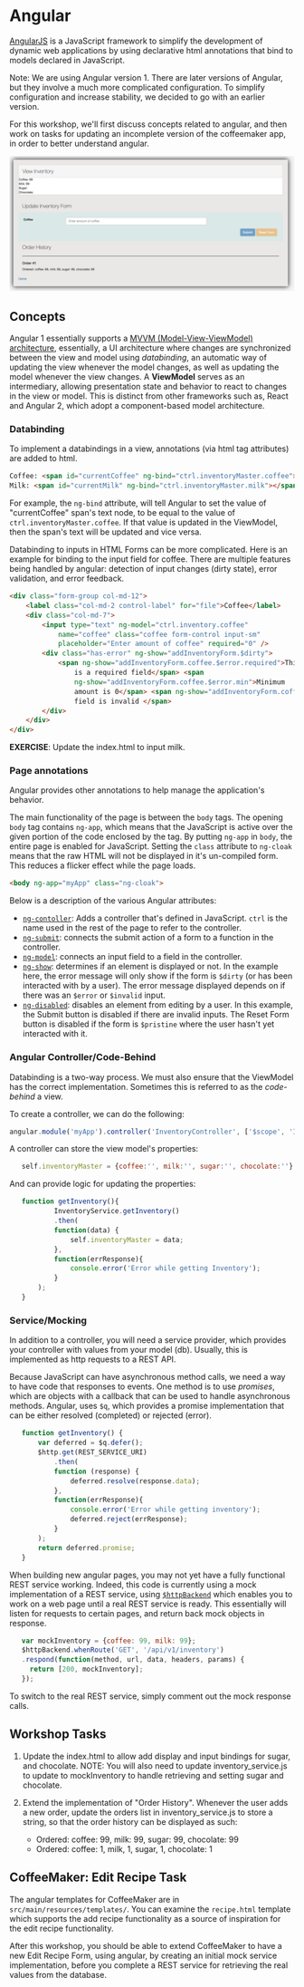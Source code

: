 # Angular

[AngularJS](https://angularjs.org/) is a JavaScript framework to simplify the development of dynamic web applications by using declarative html annotations that bind to models declared in JavaScript.

Note: We are using Angular version 1.  There are later versions of Angular, but they involve a much more complicated configuration.  To simplify configuration and increase stability, we decided to go with an earlier version.

For this workshop, we'll first discuss concepts related to angular, and then work on tasks for updating an incomplete version of the coffeemaker app, in order to better understand angular.

![coffeemaker-app](img/angular-coffeemaker.png)

## Concepts

Angular 1 essentially supports a [MVVM (Model-View-ViewModel) architecture](https://msdn.microsoft.com/en-us/library/hh848246.aspx), essentially, a UI architecture where changes are synchronized between the view and model using *databinding*, an automatic way of updating the view whenever the model changes, as well as updating the model whenever the view changes. A **ViewModel** serves as an intermediary, allowing presentation state and behavior to react to changes in the view or model. This is distinct from other frameworks such as, React and Angular 2, which adopt a component-based model architecture.

### Databinding

To implement a databindings in a view, annotations (via html tag attributes) are added to html.

```html
Coffee: <span id="currentCoffee" ng-bind="ctrl.inventoryMaster.coffee"></span><br /> 
Milk: <span id="currentMilk" ng-bind="ctrl.inventoryMaster.milk"></span><br />
```

For example, the `ng-bind` attribute, will tell Angular to set the value of "currentCoffee" span's text node, to be equal to the value of `ctrl.inventoryMaster.coffee`. If that value is updated in the ViewModel, then the span's text will be updated and vice versa.

Databinding to inputs in HTML Forms can be more complicated. Here is an example for binding to the input field for coffee. There are multiple features being handled by angular: detection of input changes (dirty state), error validation, and error feedback.

```html
<div class="form-group col-md-12">
    <label class="col-md-2 control-label" for="file">Coffee</label>
    <div class="col-md-7">
        <input type="text" ng-model="ctrl.inventory.coffee"
            name="coffee" class="coffee form-control input-sm"
            placeholder="Enter amount of coffee" required="0" />
        <div class="has-error" ng-show="addInventoryForm.$dirty">
            <span ng-show="addInventoryForm.coffee.$error.required">This
                is a required field</span> <span
                ng-show="addInventoryForm.coffee.$error.min">Minimum
                amount is 0</span> <span ng-show="addInventoryForm.coffee.$invalid">This
                field is invalid </span>
        </div>
    </div>
</div>
```

**EXERCISE**: Update the index.html to input milk.

### Page annotations

Angular provides other annotations to help manage the application's behavior.

The main functionality of the page is between the `body` tags. The opening `body` tag contains `ng-app`, which means that the JavaScript is active over the given portion of the code enclosed by the tag.  By putting `ng-app` in `body`, the entire page is enabled for JavaScript.  Setting the `class` attribute to `ng-cloak` means that the raw HTML will not be displayed in it's un-compiled form.  This reduces a flicker effect while the page loads.

```html
<body ng-app="myApp" class="ng-cloak">
```

Below is a description of the various Angular attributes:

  * [`ng-contoller`](https://docs.angularjs.org/api/ng/directive/ngController): Adds a controller that's defined in JavaScript.  `ctrl` is the name used in the rest of the page to refer to the controller.
  * [`ng-submit`](https://docs.angularjs.org/api/ng/directive/ngSubmit): connects the submit action of a form to a function in the controller.
  * [`ng-model`](https://docs.angularjs.org/api/ng/directive/ngModel): connects an input field to a field in the controller.
  * [`ng-show`](https://docs.angularjs.org/api/ng/directive/ngShow): determines if an element is displayed or not.  In the example here, the error message will only show if the form is `$dirty` (or has been interacted with by a user).  The error message displayed depends on if there was an `$error` or `$invalid` input.
  * [`ng-disabled`](https://docs.angularjs.org/api/ng/directive/ngDisabled): disables an element from editing by a user.  In this example, the Submit button is disabled if there are invalid inputs.  The Reset Form button is disabled if the form is `$pristine` where the user hasn't yet interacted with it.

### Angular Controller/Code-Behind

Databinding is a two-way process. We must also ensure that the ViewModel has the correct implementation. Sometimes this is referred to as the 
*code-behind* a view.

To create a controller, we can do the following:

```javascript
angular.module('myApp').controller('InventoryController', ['$scope', 'InventoryService', function($scope, InventoryService) {
```

A controller can store the view model's properties:

```javascript
   self.inventoryMaster = {coffee:'', milk:'', sugar:'', chocolate:''};
```

And can provide logic for updating the properties:

```javascript
   function getInventory(){
           InventoryService.getInventory()
           .then(
           function(data) {
               self.inventoryMaster = data;
           },
           function(errResponse){
               console.error('Error while getting Inventory');
           }
       );
   }
```

### Service/Mocking

In addition to a controller, you will need a service provider, which provides your controller with values from your model (db). Usually, this is implemented as http requests to a REST API. 

Because JavaScript can have asynchronous method calls, we need a way to have code that responses to events. One method is to use *promises*, which are objects with a callback that can be used to handle asynchronous methods. Angular, uses `$q`, which provides a promise implementation that can be either resolved (completed) or rejected (error).

```javascript
   function getInventory() {
       var deferred = $q.defer();
       $http.get(REST_SERVICE_URI)
           .then(
           function (response) {
               deferred.resolve(response.data);
           },
           function(errResponse){
               console.error('Error while getting inventory');
               deferred.reject(errResponse);
           }
       );
       return deferred.promise;
   } 
```

When building new angular pages, you may not yet have a fully functional REST service working. Indeed, this code is currently using a mock implementation of a REST service, using [`$httpBackend`](https://chariotsolutions.com/blog/post/angularjs-corner-ngmock-ngmocke2e-libraries/) which enables you to work on a web page until a real REST service is ready. This essentially will listen for requests to certain pages, and return back mock objects in response.

```javascript
   var mockInventory = {coffee: 99, milk: 99};
   $httpBackend.whenRoute('GET', '/api/v1/inventory')
   .respond(function(method, url, data, headers, params) {
     return [200, mockInventory];
   });
```

To switch to the real REST service, simply comment out the mock response calls.

## Workshop Tasks

1. Update the index.html to allow add display and input bindings for sugar, and chocolate. NOTE: You will also need to update inventory_service.js to update to mockInventory to handle retrieving and setting sugar and chocolate.

2. Extend the implementation of "Order History". Whenever the user adds a new order, update the orders list in inventory_service.js to store a string, so that the order history can be displayed as such:

   * Ordered: coffee: 99, milk: 99, sugar: 99, chocolate: 99
   * Ordered: coffee: 1, milk, 1, sugar, 1, chocolate: 1

## CoffeeMaker: Edit Recipe Task

The angular templates for CoffeeMaker are in `src/main/resources/templates/`.  You can examine the `recipe.html` template which supports the add recipe functionality as a source of inspiration for the edit recipe functionality.

After this workshop, you should be able to extend CoffeeMaker to have a new Edit Recipe Form, using angular, by creating an initial mock service implementation, before you complete a REST service for retrieving the real values from the database.

